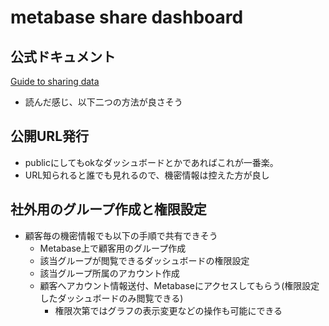 # metabase share dashboard

## 公式ドキュメント

[Guide to sharing data](https://www.metabase.com/learn/data-diet/analytics/guide-to-sharing-data)

- 読んだ感じ、以下二つの方法が良さそう

## 公開URL発行

- publicにしてもokなダッシュボードとかであればこれが一番楽。
- URL知られると誰でも見れるので、機密情報は控えた方が良し

## 社外用のグループ作成と権限設定

- 顧客毎の機密情報でも以下の手順で共有できそう
    - Metabase上で顧客用のグループ作成
    - 該当グループが閲覧できるダッシュボードの権限設定
    - 該当グループ所属のアカウント作成
    - 顧客へアカウント情報送付、Metabaseにアクセスしてもらう(権限設定したダッシュボードのみ閲覧できる)
        - 権限次第ではグラフの表示変更などの操作も可能にできる